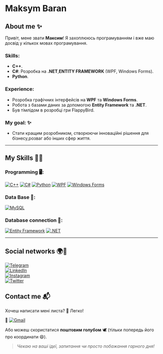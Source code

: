# Maksym Baran


## About me ✨

Привіт, мене звати  **Максим**! Я захоплююсь програмуванням і вже маю досвід у кількох мовах програмування.

### Skills:
- **C++**.
- **C#**: Розробка на **.NET**,**ENTITY FRAMEWORK** (WPF, Windows Forms).
- **Python**.

### Experience:
- Розробка графічних інтерфейсів на **WPF** та **Windows Forms**.
- Робота з базами даних за допомогою **Entity Framework** та **.NET**.
- Був тімлідом в розробці  гри FlappyBird.

### My goal:  ✨ 
- Стати кращим розробником, створюючи інноваційні рішення для бізнесу,розваг або інших сфер життя.


---

## My Skills 👨‍💻

### Programming 🖥️:
[![C++](https://img.shields.io/badge/-C%2B%2B-00599C?style=for-the-badge&logo=cplusplus&logoColor=white)](https://en.wikipedia.org/wiki/C%2B%2B)
[![C#](https://img.shields.io/badge/C%23-239120?style=for-the-badge&logo=csharp&logoColor=white)](https://learn.microsoft.com/en-us/dotnet/csharp/)
[![Python](https://img.shields.io/badge/Python-3776AB?style=for-the-badge&logo=python&logoColor=white)](https://www.python.org/)
[![WPF](https://img.shields.io/badge/WPF-Intermediate-blue?style=for-the-badge&logo=windows&logoColor=white)](https://learn.microsoft.com/en-us/dotnet/desktop/wpf/)
[![Windows Forms](https://img.shields.io/badge/Windows%20Forms-Intermediate-green?style=for-the-badge&logo=windows&logoColor=white)](https://learn.microsoft.com/en-us/dotnet/desktop/winforms/)

### Data Base 💾:
[![MySQL](https://img.shields.io/badge/MySQL-4479A1?style=for-the-badge&logo=mysql&logoColor=white)](https://www.mysql.com/)

### Database connection 🔗:
[![Entity Framework](https://img.shields.io/badge/Entity%20Framework-Intermediate-orange?style=for-the-badge&logo=dotnet&logoColor=white)](https://learn.microsoft.com/en-us/ef/)
[![.NET](https://img.shields.io/badge/.NET-Intermediate-blue?style=for-the-badge&logo=.net&logoColor=white)](https://dotnet.microsoft.com/)


---

## Social networks 🌍📱
[![Telegram](https://img.shields.io/badge/Telegram-2CA5E0?style=for-the-badge&logo=Telegram&logoColor=white)](https://t.me/UAJacobs)  
[![LinkedIn](https://img.shields.io/badge/LinkedIn-0A66C2?style=for-the-badge&logo=LinkedIn&logoColor=white)](https://www.linkedin.com/in/maksym-baran-0b5667332/)  
[![Instagram](https://img.shields.io/badge/Instagram-2E5D91?style=for-the-badge&logo=Instagram&logoColor=white)](https://www.instagram.com/m_aks.brn/)  
[![Twitter](https://img.shields.io/badge/Twitter-1DA1F2?style=for-the-badge&logo=Twitter&logoColor=white)](https://x.com/jACOBS_ua)  




## Сontact me 📬

Хочеш написати мені листа? 📨 Легко!  

📧 [![Gmail](https://img.shields.io/badge/Email-mmaksym.baran%40gmail.com-D14836?style=for-the-badge&logo=Gmail&logoColor=white)](mailto:mmaksym.baran@gmail.com)




Або можеш скористатися **поштовим голубом** 🕊️ (тільки попередь його про координати 😄).

> _Чекаю на ваші ідеї, запитання чи просто побажання гарного дня!_


